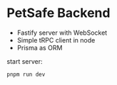 # PetSafe Backend

- Fastify server with WebSocket
- Simple tRPC client in node
- Prisma as ORM

start server:
```
pnpm run dev
```




